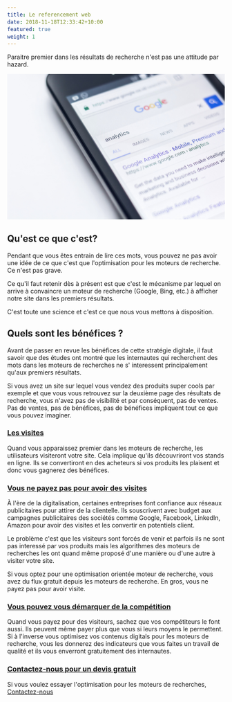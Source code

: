 ```yaml
---
title: Le referencement web
date: 2018-11-18T12:33:42+10:00
featured: true
weight: 1
---
```

Paraitre premier dans les résultats de recherche n'est pas une attitude par hazard.

![Optimisation pour les moteur de recherche](/images/articles/optimisation-seo.jpg)

## Qu'est ce que c'est?
Pendant que vous êtes entrain de lire ces mots, vous pouvez ne pas avoir une idée de ce que
c'est que l'optimisation pour les moteurs de recherche.  Ce n'est pas grave. 

Ce qu'il faut retenir dès à présent est que c'est le mécanisme par lequel on arrive à convaincre
un moteur de recherche (Google, Bing, etc.) à afficher notre site dans les premiers résultats.

C'est toute une science et c'est ce que nous vous mettons à disposition.

## Quels sont les bénéfices ?
Avant de passer en revue les bénéfices de cette stratégie digitale, il faut savoir que des études
ont montré que les internautes qui recherchent des mots dans les moteurs de recherches ne s'
interessent principalement qu'aux premiers résultats. 

Si vous avez un site sur lequel vous vendez des produits super cools par exemple et que vous vous 
retrouvez sur la deuxième page des résultats de recherche, vous n'avez pas de visibilité et 
par conséquent, pas de ventes. Pas de ventes, pas de bénéfices, pas de bénéfices impliquent tout ce 
que vous pouvez imaginer.

### [Les visites]()
Quand vous apparaissez premier dans les moteurs de recherche, les utilisateurs visiteront
votre site. Cela implique qu'ils découvriront vos stands en ligne. Ils se convertiront en 
des acheteurs si vos produits les plaisent et donc vous gagnerez des bénéfices.

### [Vous ne payez pas pour avoir des visites]()
À l'ère de la digitalisation, certaines entreprises font confiance aux réseaux publicitaires
pour attirer de la clientelle. Ils souscrivent avec budget aux campagnes publicitaires des sociétés
comme Google, Facebook, LinkedIn, Amazon pour avoir des visites et les convertir en potentiels client.

Le problème c'est que les visiteurs sont forcés de venir et parfois ils ne sont pas interessé par 
vos produits mais les algorithmes des moteurs de recherches les ont quand même proposé d'une manière
ou d'une autre à visiter votre site.

Si vous optez pour une optimisation orientée moteur de recherche, vous avez du flux gratuit 
depuis les moteurs de recherche. En gros, vous ne payez pas pour avoir visite. 

### [Vous pouvez vous démarquer de la compétition]()
Quand vous payez pour des visiteurs, sachez que vos compétiteurs le font aussi. Ils peuvent 
même payer plus que vous si leurs moyens le permettent. Si à l'inverse vous optimisez vos contenus 
digitals pour les moteurs de recherche, vous les donnerez des indicateurs que vous faites
un travail de qualité et ils vous enverront gratuitement des internautes.

### [Contactez-nous pour un devis gratuit]()
Si vous voulez essayer l'optimisation pour les moteurs de recherches, [Contactez-nous](/contact)



